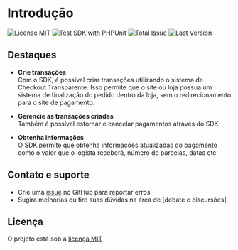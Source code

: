 # Introdução

![License MIT](https://badgen.net/badge/license/MIT/green)
![Test SDK with PHPUnit](https://github.com/valdeirpsr/pagseguro-sdk/workflows/Test%20SDK%20with%20PHPUnit/badge.svg)
![Total Issue](https://img.shields.io/github/issues/valdeirpsr/pagseguro-sdk)
![Last  Version](https://img.shields.io/github/release/valdeirpsr/pagseguro-sdk?color=3bc51d)

## Destaques

 - **Crie transações**<br>
 Com o SDK, é possível criar transações utilizando o sistema de Checkout Transparente. Isso permite que o site ou loja possua um sistema de finalização do pedido dentro da loja, sem o redirecionamento para o site de pagamento.

 - **Gerencie as transações criadas**<br>
 Também é possível estornar e cancelar pagamentos através do SDK

 - **Obtenha informações**<br>
 O SDK permite que obtenha informações atualizadas do pagamento como o valor que o logista receberá, número de parcelas, datas etc.

## Contato e suporte

 - Crie uma [issue](https://github.com/valdeirpsr/pagseguro-sdk/issues) no GitHub para reportar erros
 - Sugira melhorias ou tire suas dúvidas na área de [debate e discursões]

## Licença

O projeto está sob a [licença MIT](https://github.com/valdeirpsr/pagseguro-sdk/blob/main/LICENSE)
